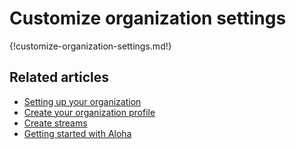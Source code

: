 # Customize organization settings

{!customize-organization-settings.md!}

## Related articles

* [Setting up your organization](/help/getting-your-organization-started-with-zulip)
* [Create your organization profile](/help/create-your-organization-profile)
* [Create streams](/help/create-streams)
* [Getting started with Aloha](/help/getting-started-with-zulip)
